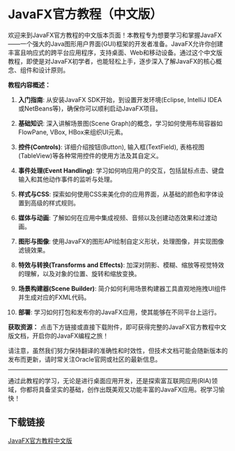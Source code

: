 # JavaFX官方教程（中文版）

欢迎来到JavaFX官方教程的中文版本页面！本教程专为想要学习和掌握JavaFX——一个强大的Java图形用户界面(GUI)框架的开发者准备。JavaFX允许你创建丰富且响应式的跨平台应用程序，支持桌面、Web和移动设备。通过这个中文版教程，即使是对JavaFX初学者，也能轻松上手，逐步深入了解JavaFX的核心概念、组件和设计原则。

**教程内容概述：**

1. **入门指南**: 从安装JavaFX SDK开始，到设置开发环境(Eclipse, IntelliJ IDEA或NetBeans等)，确保你可以顺利启动JavaFX项目。
   
2. **基础知识**: 深入讲解场景图(Scene Graph)的概念，学习如何使用布局容器如FlowPane, VBox, HBox来组织UI元素。
   
3. **控件(Controls)**: 详细介绍按钮(Button), 输入框(TextField), 表格视图(TableView)等各种常用控件的使用方法及其自定义。
   
4. **事件处理(Event Handling)**: 学习如何响应用户的交互，包括鼠标点击、键盘输入和其他动作事件的监听与处理。
   
5. **样式与CSS**: 探索如何使用CSS来美化你的应用界面，从基础的颜色和字体设置到高级的样式规则。
   
6. **媒体与动画**: 了解如何在应用中集成视频、音频以及创建动态效果和过渡动画。
   
7. **图形与图像**: 使用JavaFX的图形API绘制自定义形状，处理图像，并实现图像滤镜效果。
   
8. **特效与转换(Transforms and Effects)**: 加深对阴影、模糊、缩放等视觉特效的理解，以及对象的位置、旋转和缩放变换。
   
9. **场景构建器(Scene Builder)**: 简介如何利用场景构建器工具直观地拖拽UI组件并生成对应的FXML代码。
   
10. **部署**: 学习如何打包和发布你的JavaFX应用，使其能够在不同平台上运行。

**获取资源：**
点击下方链接或直接下载附件，即可获得完整的JavaFX官方教程中文版文档，开启你的JavaFX编程之旅！

请注意，虽然我们努力保持翻译的准确性和时效性，但技术文档可能会随新版本的发布而更新，请时常关注Oracle官网或社区的最新信息。

---

通过此教程的学习，无论是进行桌面应用开发，还是探索富互联网应用(RIA)领域，你都将具备坚实的基础，创作出既美观又功能丰富的JavaFX应用。祝学习愉快！

## 下载链接

[JavaFX官方教程中文版](https://pan.quark.cn/s/8f8618a9d8e2)
